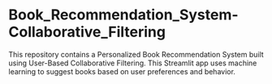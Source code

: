 # Book_Recommendation_System-Collaborative_Filtering
This repository contains a Personalized Book Recommendation System built using User-Based Collaborative Filtering. This Streamlit app uses machine learning to suggest books based on user preferences and behavior.
